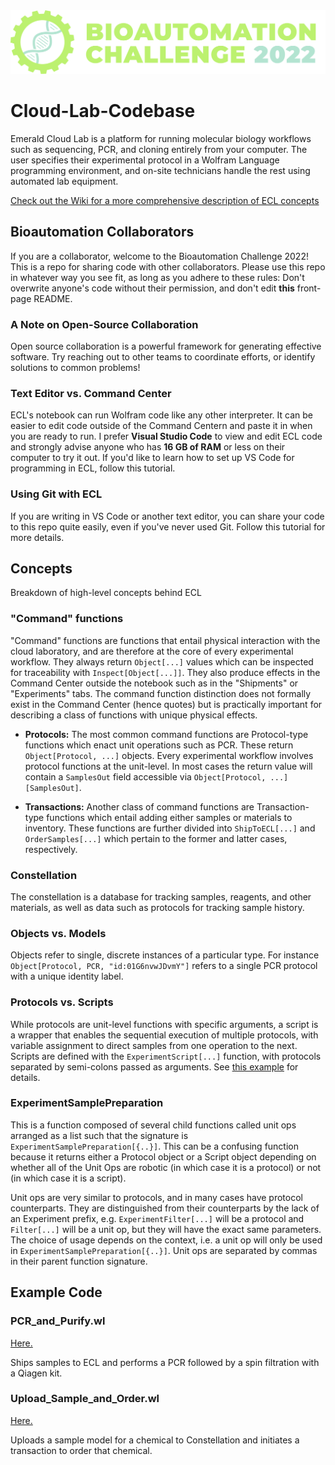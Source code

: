 
  <img src="/imgs/bioauto-challenge-22-logo%404x.png" alt="drawing" width="750"/>

# Cloud-Lab-Codebase
Emerald Cloud Lab is a platform for running molecular biology workflows such as sequencing, PCR, and cloning entirely from your computer. The user specifies their experimental protocol in a Wolfram Language programming environment, and on-site technicians handle the rest using automated lab equipment.

[Check out the Wiki for a more comprehensive description of ECL concepts](https://github.com/stefangolas/Cloud-Lab-Codebase/wiki)

## Bioautomation Collaborators
If you are a collaborator, welcome to the Bioautomation Challenge 2022! This is a repo for sharing code with other collaborators. Please use this repo in whatever way you see fit, as long as you adhere to these rules: Don't overwrite anyone's code without their permission, and don't edit **this** front-page README.

### A Note on Open-Source Collaboration
Open source collaboration is a powerful framework for generating effective software. Try reaching out to other teams to coordinate efforts, or identify solutions to common problems! 

### Text Editor vs. Command Center
ECL's notebook can run Wolfram code like any other interpreter. It can be easier to edit code outside of the Command Centern and paste it in when you are ready to run. I prefer **Visual Studio Code** to view and edit ECL code and strongly advise anyone who has **16 GB of RAM** or less on their computer to try it out. If you'd like to learn how to set up VS Code for programming in ECL, follow this tutorial.

### Using Git with ECL
If you are writing in VS Code or another text editor, you can share your code to this repo quite easily, even if you've never used Git. Follow this tutorial for more details.

## Concepts
Breakdown of high-level concepts behind ECL

### "Command" functions
"Command" functions are functions that entail physical interaction with the cloud laboratory, and are therefore at the core of every experimental workflow. They always return `Object[...]` values which can be inspected for traceability with `Inspect[Object[...]]`. They also produce effects in the Command Center outside the notebook such as in the "Shipments" or "Experiments" tabs. The command function distinction does not formally exist in the Command Center (hence quotes) but is practically important for describing a class of functions with unique physical effects.

- **Protocols:** The most common command functions are Protocol-type functions which enact unit operations such as PCR. These return `Object[Protocol, ...]` objects. Every experimental workflow involves protocol functions at the unit-level. In most cases the return value will contain a `SamplesOut` field accessible via `Object[Protocol, ...][SamplesOut]`.

- **Transactions:** Another class of command functions are Transaction-type functions which entail adding either samples or materials to inventory. These functions are further divided into `ShipToECL[...]` and `OrderSamples[...]` which pertain to the former and latter cases, respectively.

### Constellation
The constellation is a database for tracking samples, reagents, and other materials, as well as data such as protocols for tracking sample history.


### Objects vs. Models
Objects refer to single, discrete instances of a particular type. For instance `Object[Protocol, PCR, "id:01G6nvwJDvmY"]` refers to a single PCR protocol with a unique identity label.

### Protocols vs. Scripts
While protocols are unit-level functions with specific arguments, a script is a wrapper that enables the sequential execution of multiple protocols, with variable assignment to direct samples from one operation to the next. Scripts are defined with the `ExperimentScript[...]` function, with protocols separated by semi-colons passed as arguments. See [this example](../PCR_and_Purify.wl) for details.

### ExperimentSamplePreparation
This is a function composed of several child functions called unit ops arranged as a list such that the signature is `ExperimentSamplePreparation[{..}]`. This can be a confusing function because it returns either a Protocol object or a Script object depending on whether all of the Unit Ops are robotic (in which case it is a protocol) or not (in which case it is a script). <p>Unit ops are very similar to protocols, and in many cases have protocol counterparts. They are distinguished from their counterparts by the lack of an Experiment prefix, e.g. `ExperimentFilter[...]` will be a protocol and `Filter[...]` will be a unit op, but they will have the exact same parameters. The choice of usage depends on the context, i.e. a unit op will only be used in `ExperimentSamplePreparation[{..}]`. Unit ops are separated by commas in their parent function signature.

## Example Code

### PCR_and_Purify.wl
[Here.](/PCR_and_Purify.wl)

Ships samples to ECL and performs a PCR followed by a spin filtration with a Qiagen kit.
  
  ### Upload_Sample_and_Order.wl
[Here.](/Upload_Sample_and_Order.wl)

Uploads a sample model for a chemical to Constellation and initiates a transaction to order that chemical.
